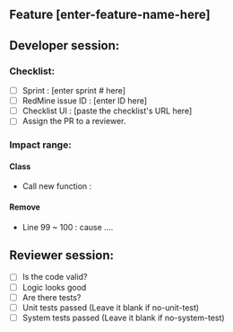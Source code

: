 ## Feature  [enter-feature-name-here]

## Developer session:
### Checklist: 
- [ ] Sprint : [enter sprint # here]
- [ ] RedMine issue ID : [enter ID here]
- [ ] Checklist UI : [paste the checklist's URL here]
- [ ] Assign the PR to a reviewer.
### Impact range: 
#### Class
- Call new function : 

#### Remove 
- Line 99 ~ 100 : cause ....

## Reviewer session:

- [ ] Is the code valid?
- [ ] Logic looks good 
- [ ] Are there tests?
- [ ] Unit tests passed (Leave it blank if no-unit-test)
- [ ] System tests passed (Leave it blank if no-system-test)